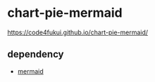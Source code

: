 # chart-pie-mermaid
 
https://code4fukui.github.io/chart-pie-mermaid/

## dependency

- [mermaid](https://mermaid-js.github.io/mermaid/#/)

